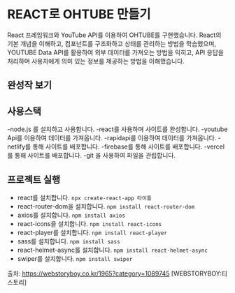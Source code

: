 # REACT로 OHTUBE 만들기 

React 프레임워크와 YouTube API를 이용하여 OHTUBE를 구현했습니다.
React의 기본 개념을 이해하고, 컴포넌트를 구조화하고 상태를 관리하는 방법을 학습했으며,
YOUTUBE Data API를 활용하여 외부 데이터를 가져오는 방법을 익히고, API 응답을 처리하며 사용자에게 의미 있는 정보를 제공하는 방법을 이해했습니다.

## 완성작 보기

## 사용스택
-node.js 를 설치하고 사용합니다.
-react를 사용하며 사이트를 완성합니다.
-youtube Api를 이용하여 데이터를 가져옵니다.
-rapidapi를 이용하여 데이터를 가져옵니다.
-netlify를 통해 사이트를 배포합니다.
-firebase를 통해 사이트를 배포합니다.
-vercel를 통해 사이트를 배포합니다.
-git 을 사용하여 파일을 관립합니다.

## 프로젝트 실행
- react를 설치합니다. `npx create-react-app 타이틀`
- react-router-dom을 설치합니다. `npm install react-router-dom`
- axios를 설치합니다. `npm install axios`
- react-icons을 설치합니다. `npm install react-icons`
- react-player를 설치합니다. `npm install react-player`
- sass를 설치합니다. `npm install sass`
- react-helmet-async를 설치합니다. `npm install react-helmet-async`
- swiper를 설치합니다. `npm install swiper`


출처: https://webstoryboy.co.kr/1965?category=1089745 [WEBSTORYBOY:티스토리]
